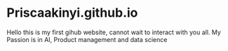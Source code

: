 # Priscaakinyi.github.io
Hello this is my first gihub website, cannot wait to interact with you all.
My Passion is in AI, Product management and data science
